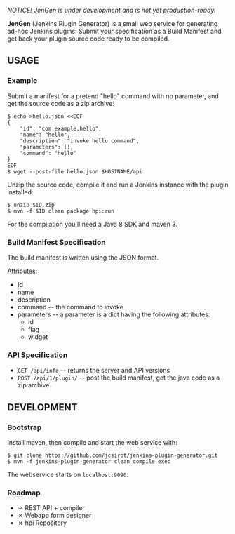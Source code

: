 
*NOTICE! JenGen is under development and is not yet production-ready.*

**JenGen** (Jenkins Plugin Generator) is a small web service for generating ad-hoc Jenkins plugins:
Submit your specification as a Build Manifest and get back your plugin source code ready to be compiled.


USAGE
-----

### Example

Submit a manifest for a pretend "hello" command with no parameter,
and get the source code as a zip archive:

	$ echo >hello.json <<EOF
	{
		"id": "com.example.hello",
		"name": "hello",
		"description": "invoke hello command",
		"parameters": [],
		"command": "hello"
	}
	EOF
	$ wget --post-file hello.json $HOSTNAME/api

Unzip the source code,
compile it and run a Jenkins instance with the plugin installed:

	$ unzip $ID.zip
	$ mvn -f $ID clean package hpi:run

For the compilation you'll need a Java 8 SDK and maven 3.

### Build Manifest Specification

The build manifest is written using the JSON format.

Attributes:
  * id
  * name
  * description
  * command -- the command to invoke
  * parameters -- a parameter is a dict having the following attributes:
    - id
    - flag
    - widget

### API Specification

  * `GET /api/info` -- returns the server and API versions
  * `POST /api/1/plugin/` -- post the build manifest, get the java code as a zip archive.


DEVELOPMENT
-----------

### Bootstrap

Install maven, then compile and start the web service with:

	$ git clone https://github.com/jcsirot/jenkins-plugin-generator.git
	$ mvn -f jenkins-plugin-generator clean compile exec

The webservice starts on `localhost:9090`.

### Roadmap

  * ✓ REST API + compiler
  * ✗ Webapp form designer
  * ✗ hpi Repository

